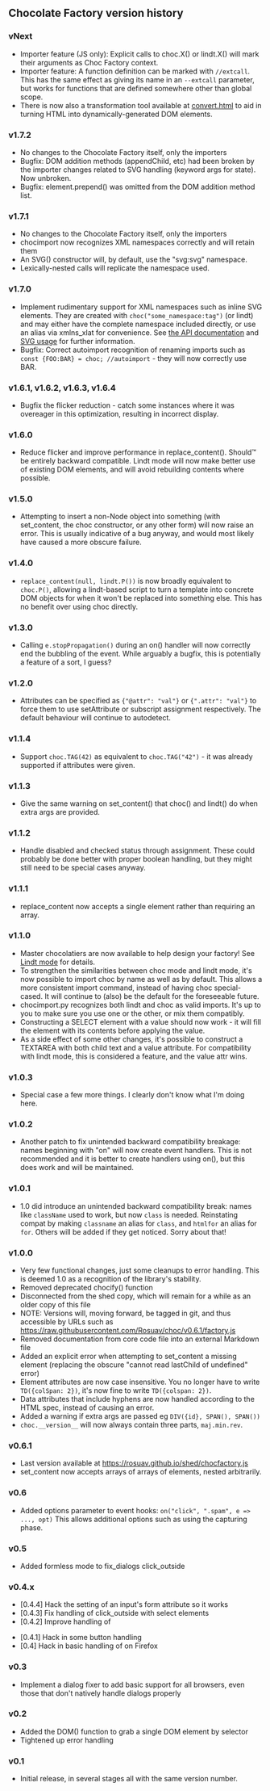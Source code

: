 ## Chocolate Factory version history

### vNext

* Importer feature (JS only): Explicit calls to choc.X() or lindt.X() will mark
  their arguments as Choc Factory context.
* Importer feature: A function definition can be marked with `//extcall`. This has
  the same effect as giving its name in an `--extcall` parameter, but works for
  functions that are defined somewhere other than global scope.
* There is now also a transformation tool available at [convert.html](convert.html)
  to aid in turning HTML into dynamically-generated DOM elements.

### v1.7.2

* No changes to the Chocolate Factory itself, only the importers
* Bugfix: DOM addition methods (appendChild, etc) had been broken by the importer
  changes related to SVG handling (keyword args for state). Now unbroken.
* Bugfix: element.prepend() was omitted from the DOM addition method list.

### v1.7.1

* No changes to the Chocolate Factory itself, only the importers
* chocimport now recognizes XML namespaces correctly and will retain them
* An SVG() constructor will, by default, use the "svg:svg" namespace.
* Lexically-nested calls will replicate the namespace used.

### v1.7.0

* Implement rudimentary support for XML namespaces such as inline SVG elements.
  They are created with `choc("some_namespace:tag")` (or lindt) and may either
  have the complete namespace included directly, or use an alias via xmlns_xlat
  for convenience. See [the API documentation](docs) and [SVG usage](svg) for
  further information.
* Bugfix: Correct autoimport recognition of renaming imports such as
  `const {FOO:BAR} = choc; //autoimport` - they will now correctly use BAR.

### v1.6.1, v1.6.2, v1.6.3, v1.6.4

* Bugfix the flicker reduction - catch some instances where it was overeager
  in this optimization, resulting in incorrect display.

### v1.6.0

* Reduce flicker and improve performance in replace_content(). Should™ be
  entirely backward compatible. Lindt mode will now make better use of existing
  DOM elements, and will avoid rebuilding contents where possible.

### v1.5.0

* Attempting to insert a non-Node object into something (with set_content, the
  choc constructor, or any other form) will now raise an error. This is usually
  indicative of a bug anyway, and would most likely have caused a more obscure
  failure.

### v1.4.0

* `replace_content(null, lindt.P())` is now broadly equivalent to `choc.P()`,
  allowing a lindt-based script to turn a template into concrete DOM objects
  for when it won't be replaced into something else. This has no benefit over
  using choc directly.

### v1.3.0

* Calling `e.stopPropagation()` during an on() handler will now correctly
  end the bubbling of the event. While arguably a bugfix, this is potentially
  a feature of a sort, I guess?

### v1.2.0

* Attributes can be specified as `{"@attr": "val"}` or `{".attr": "val"}` to
  force them to use setAttribute or subscript assignment respectively. The
  default behaviour will continue to autodetect.

### v1.1.4

* Support `choc.TAG(42)` as equivalent to `choc.TAG("42")` - it was already
  supported if attributes were given.

### v1.1.3

* Give the same warning on set_content() that choc() and lindt() do when extra
  args are provided.

### v1.1.2

* Handle disabled and checked status through assignment. These could probably
  be done better with proper boolean handling, but they might still need to be
  special cases anyway.

### v1.1.1

* replace_content now accepts a single element rather than requiring an array.

### v1.1.0

* Master chocolatiers are now available to help design your factory! See
  [Lindt mode](lindt) for details.
* To strengthen the similarities between choc mode and lindt mode, it's now
  possible to import choc by name as well as by default. This allows a more
  consistent import command, instead of having choc special-cased. It will
  continue to (also) be the default for the foreseeable future.
* chocimport.py recognizes both lindt and choc as valid imports. It's up to
  you to make sure you use one or the other, or mix them compatibly.
* Constructing a SELECT element with a value should now work - it will fill
  the element with its contents before applying the value.
* As a side effect of some other changes, it's possible to construct a
  TEXTAREA with both child text and a value attribute. For compatibility
  with lindt mode, this is considered a feature, and the value attr wins.

### v1.0.3

* Special case a few more things. I clearly don't know what I'm doing here.

### v1.0.2

* Another patch to fix unintended backward compatibility breakage: names
  beginning with "on" will now create event handlers. This is not recommended
  and it is better to create handlers using on(), but this does work and will
  be maintained.

### v1.0.1

* 1.0 did introduce an unintended backward compatibility break: names like
  `className` used to work, but now `class` is needed. Reinstating compat
  by making `classname` an alias for `class`, and `htmlfor` an alias for
  `for`. Others will be added if they get noticed. Sorry about that!

### v1.0.0

* Very few functional changes, just some cleanups to error handling. This is
  deemed 1.0 as a recognition of the library's stability.
* Removed deprecated chocify() function
* Disconnected from the shed copy, which will remain for a while as an older
  copy of this file
* NOTE: Versions will, moving forward, be tagged in git, and thus accessible
  by URLs such as https://raw.githubusercontent.com/Rosuav/choc/v0.6.1/factory.js
* Removed documentation from core code file into an external Markdown file
* Added an explicit error when attempting to set_content a missing element
  (replacing the obscure "cannot read lastChild of undefined" error)
* Element attributes are now case insensitive. You no longer have to write
  `TD({colSpan: 2})`, it's now fine to write `TD({colspan: 2})`.
* Data attributes that include hyphens are now handled according to the HTML
  spec, instead of causing an error.
* Added a warning if extra args are passed eg `DIV({id}, SPAN(), SPAN())`
* `choc.__version__` will now always contain three parts, `maj.min.rev`.

### v0.6.1

* Last version available at https://rosuav.github.io/shed/chocfactory.js
* set_content now accepts arrays of arrays of elements, nested arbitrarily.

### v0.6

* Added options parameter to event hooks: `on("click", ".spam", e => ..., opt)`
  This allows additional options such as using the capturing phase.

### v0.5

* Added formless mode to fix_dialogs click_outside

### v0.4.x

* [0.4.4] Hack the setting of an input's form attribute so it works
* [0.4.3] Fix handling of click_outside with select elements
* [0.4.2] Improve handling of <form method=dialog>
* [0.4.1] Hack in some <form method=dialog> button handling
* [0.4] Hack in basic handling of <form method=dialog> on Firefox

### v0.3

* Implement a dialog fixer to add basic support for all browsers,
  even those that don't natively handle dialogs properly

### v0.2

* Added the DOM() function to grab a single DOM element by selector
* Tightened up error handling

### v0.1

* Initial release, in several stages all with the same version number.

